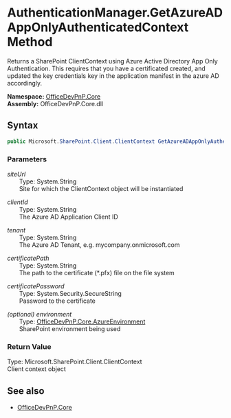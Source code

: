 # AuthenticationManager.GetAzureADAppOnlyAuthenticatedContext Method  
Returns a SharePoint ClientContext using Azure Active Directory App Only Authentication. This requires that you have a certificated created, and updated the key credentials key in the application manifest in the azure AD accordingly.  

**Namespace:** [OfficeDevPnP.Core](OfficeDevPnP.Core.md)  
**Assembly:** OfficeDevPnP.Core.dll  
## Syntax
```C#
public Microsoft.SharePoint.Client.ClientContext GetAzureADAppOnlyAuthenticatedContext(String siteUrl, String clientId, String tenant, String certificatePath, SecureString certificatePassword, AzureEnvironment environment)
```
### Parameters
*siteUrl*  
&emsp;&emsp;Type: System.String  
&emsp;&emsp;Site for which the ClientContext object will be instantiated  
  
*clientId*  
&emsp;&emsp;Type: System.String  
&emsp;&emsp;The Azure AD Application Client ID  
  
*tenant*  
&emsp;&emsp;Type: System.String  
&emsp;&emsp;The Azure AD Tenant, e.g. mycompany.onmicrosoft.com  
  
*certificatePath*  
&emsp;&emsp;Type: System.String  
&emsp;&emsp;The path to the certificate (*.pfx) file on the file system  
  
*certificatePassword*  
&emsp;&emsp;Type: System.Security.SecureString  
&emsp;&emsp;Password to the certificate  
  
*(optional) environment*  
&emsp;&emsp;Type: [OfficeDevPnP.Core.AzureEnvironment](OfficeDevPnP.Core.AzureEnvironment.md)  
&emsp;&emsp;SharePoint environment being used  
  
### Return Value
Type: Microsoft.SharePoint.Client.ClientContext  
Client context object

## See also
- [OfficeDevPnP.Core](OfficeDevPnP.Core.md)
